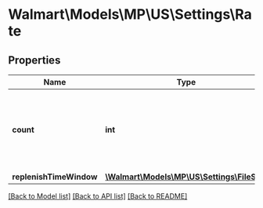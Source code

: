 # Walmart\Models\MP\US\Settings\Rate

## Properties

Name | Type | Description | Notes
------------ | ------------- | ------------- | -------------
**count** | **int** | Number of API calls that can be made in every replenish time window | [optional]
**replenishTimeWindow** | [**\Walmart\Models\MP\US\Settings\FileSize**](FileSize.md) |  | [optional]


[[Back to Model list]](./) [[Back to API list]](../../../../../README.md#supported-apis) [[Back to README]](../../../../../README.md)
